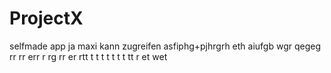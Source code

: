 # ProjectX
selfmade app
ja maxi kann zugreifen
asfiphg+pjhrgrh
eth
aiufgb  wgr
qegeg
rr
rr
err
r
rg
rr
er
rtt
t
t
t
t
t
t
t
tt
r
et
wet
